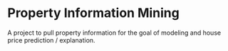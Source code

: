 # Property Information Mining
A project  to pull property information for the goal of modeling and  house  price prediction  / explanation.
